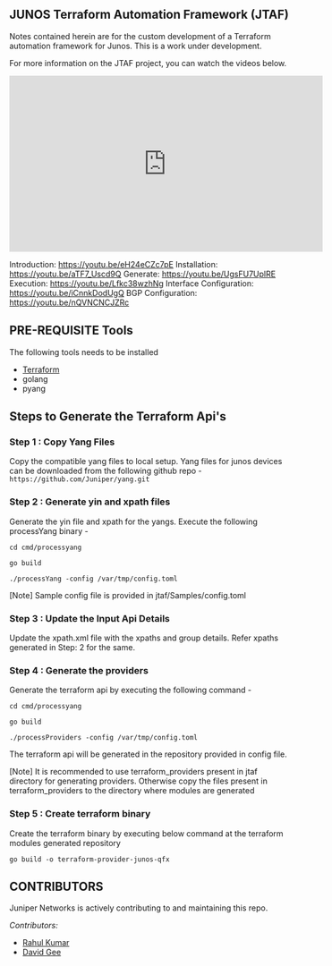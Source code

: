 ## JUNOS Terraform Automation Framework (JTAF)

Notes contained herein are for the custom development of a Terraform automation framework for Junos.
This is a work under development.

For more information on the JTAF project, you can watch the videos below.

<iframe width="560" height="315" src="https://www.youtube.com/embed/eH24eCZc7pE" title="YouTube video player" frameborder="0" allow="accelerometer; autoplay; clipboard-write; encrypted-media; gyroscope; picture-in-picture" allowfullscreen></iframe>

Introduction: https://youtu.be/eH24eCZc7pE
Installation: https://youtu.be/aTF7_Uscd9Q
Generate: https://youtu.be/UgsFU7UplRE
Execution: https://youtu.be/Lfkc38wzhNg
Interface Configuration: https://youtu.be/iCnnkDodUgQ
BGP Configuration: https://youtu.be/nQVNCNCJZRc

## PRE-REQUISITE Tools 

The following tools needs to be installed
* [Terraform](https://learn.hashicorp.com/tutorials/terraform/install-cli)  
* golang
* pyang

## Steps to Generate the Terraform Api's

### Step 1 : Copy Yang Files

Copy the compatible yang files to local setup.
Yang files for junos devices can be downloaded from the following github repo -
``https://github.com/Juniper/yang.git`` 

### Step 2 : Generate yin and xpath files

Generate the yin file and xpath for the yangs. Execute the following processYang binary -

`` cd cmd/processyang `` 

`` go build ``

`` ./processYang -config /var/tmp/config.toml ``

[Note] Sample config file is provided in jtaf/Samples/config.toml

### Step 3 : Update the Input Api Details

Update the xpath.xml file with the xpaths and group details. Refer xpaths generated in 
Step: 2 for the same.

### Step 4 : Generate the providers

Generate the terraform api by executing the following command -

`` cd cmd/processyang `` 

`` go build ``

`` ./processProviders -config /var/tmp/config.toml ``

The terraform api will be generated in the repository provided in config file. 

[Note] It is recommended to use terraform_providers present in jtaf directory for generating providers. 
Otherwise copy the files present in terraform_providers to the directory where modules are generated

### Step 5 : Create terraform binary 

Create the terraform binary by executing below command at the terraform modules generated repository

``go build -o terraform-provider-junos-qfx``


## CONTRIBUTORS
Juniper Networks is actively contributing to and maintaining this repo.
 
*Contributors:*

* [Rahul Kumar](https://github.com/rahkumar651991)
* [David Gee](https://github.com/davedotdev)
